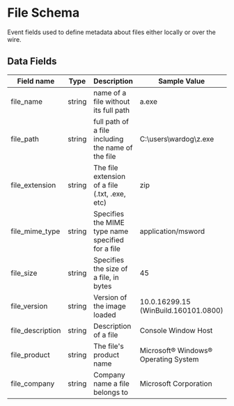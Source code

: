 # File Schema

Event fields used to define metadata about files either locally or over the wire.

## Data Fields

| Field name | Type | Description | Sample Value |
|--------|---------|-------|-------|
| file_name | string | name of a file without its full path | a.exe |
| file_path | string | full path of a file including the name of the file | C:\users\wardog\z.exe |
| file_extension | string | The file extension of a file (.txt, .exe, etc) | zip |
| file_mime_type | string | Specifies the MIME type name specified for a file | application/msword |
| file_size | string | Specifies the size of a file, in bytes | 45 |
| file_version | string | Version of the image loaded | 10.0.16299.15 (WinBuild.160101.0800) |
| file_description | string | Description of a file | Console Window Host |
| file_product | string | The file's product name | Microsoft® Windows® Operating System |
| file_company | string | Company name a file belongs to | Microsoft Corporation |